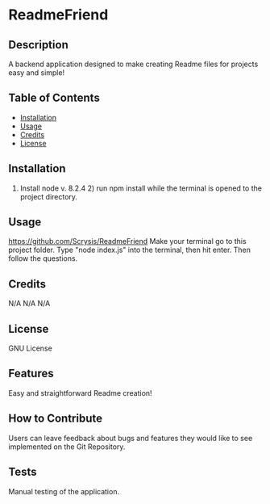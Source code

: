 #  ReadmeFriend

##  Description
A backend application designed to make creating Readme files for projects easy and simple!

## Table of Contents 

- [Installation](#installation)
- [Usage](#usage)
- [Credits](#credits)
- [License](#license)

## Installation

1) Install node v. 8.2.4  2) run npm install while the terminal is opened to the project directory.

## Usage

https://github.com/Scrysis/ReadmeFriend
Make your terminal go to this project folder.  Type "node index.js" into the terminal, then hit enter.  Then follow the questions.
[](.\assets\153636.jpg)

## Credits

N/A
N/A
N/A

## License
GNU License

## Features
Easy and straightforward Readme creation!
## How to Contribute
Users can leave feedback about bugs and features they would like to see implemented on the Git Repository.
## Tests
Manual testing of the application.